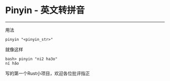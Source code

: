 # Pinyin - 英文转拼音
---
用法
```
pinyin "<pinyin_str>"
```

就像这样
```
bash> pinyin "ni2 ha3o"
ní hǎo
```
写的第一个Rust小项目，欢迎各位批评指正